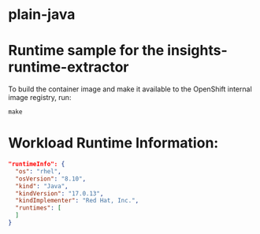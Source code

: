 # plain-java

# Runtime sample for the insights-runtime-extractor

To build the container image and make it available to the OpenShift internal image
registry, run:

```shell script
make
```

# Workload Runtime Information:


```json
"runtimeInfo": {
  "os": "rhel",
  "osVersion": "8.10",
  "kind": "Java",
  "kindVersion": "17.0.13",
  "kindImplementer": "Red Hat, Inc.",
  "runtimes": [
  ]
}
```